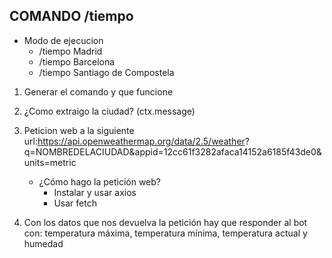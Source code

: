 ## COMANDO /tiempo

- Modo de ejecucion
    - /tiempo Madrid
    - /tiempo Barcelona
    - /tiempo Santiago de Compostela

1. Generar el comando y que funcione
2. ¿Como extraigo la ciudad? (ctx.message)
3. Peticion web a la siguiente url:https://api.openweathermap.org/data/2.5/weather?
q=NOMBREDELACIUDAD&appid=12cc61f3282afaca14152a6185f43de0&units=metric

    - ¿Cómo hago la petición web?
        - Instalar y usar axios
        - Usar fetch

4. Con los datos que nos devuelva la petición hay que responder al bot con: temperatura máxima, temperatura mínima, temperatura actual y humedad